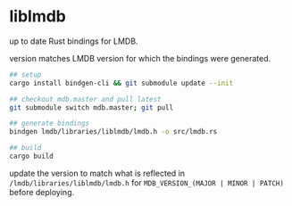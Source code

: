 # liblmdb

up to date Rust bindings for LMDB.

version matches LMDB version for which the bindings were generated.

```sh
## setup
cargo install bindgen-cli && git submodule update --init

## checkout mdb.master and pull latest
git submodule switch mdb.master; git pull

## generate bindings
bindgen lmdb/libraries/liblmdb/lmdb.h -o src/lmdb.rs

## build
cargo build
```

update the version to match what is reflected in `/lmdb/libraries/liblmdb/lmdb.h` for `MDB_VERSION_(MAJOR | MINOR | PATCH)` before deploying.